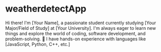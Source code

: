# weatherdetectApp
Hi there! I'm [Your Name], a passionate student currently studying [Your Major/Field of Study] at [Your University]. I'm always eager to learn new things and explore the world of coding, software development, and problem-solving.  🔧 I have hands-on experience with languages like [JavaScript, Python, C++, etc.]
